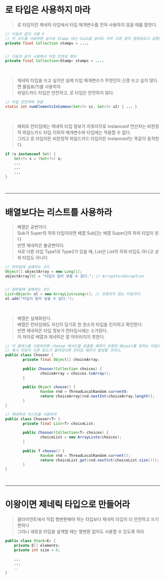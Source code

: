# 로 타입은 사용하지 마라

> 로 타입이란 제네릭 타입에서 타입 매개변수를 전혀 사용하지 않을 때를 말한다.

```java
// 다음과 같이 사용 X
// 이 코드를 사용하면 실수로 Stamp 대신 Coin을 넣어도 아무 오류 없이 컴파일되고 실행된다
private final Collection stamps = ...;


// 다음과 같이 사용해서 타입 안정성 확보
private final Collection<Stamp> stamps = ...;
```

<br>

> 제네릭 타입을 쓰고 싶지만 실제 타입 매개변수가 무엇인지 신경 쓰고 싶지 않다면 물음표(?)를 사용하자 <br>
> 와일드카드 타입은 안전하고, 로 타입은 안전하지 않다.

```java
// 타입 안전하며 유용
static int numElementsInCommon(Set<?> si, Set<?> s2) { ... }
```

<br>

> 예외로 런타임에는 제네릭 타입 정보가 지워지므로 instanceof 연산자는 비한정적 와일드카드 타입 이외의 매개변수화 타입에는 적용할 수 없다. <br>
> 그리고 로 타입이든 비한정적 와일드카드 타입이든 instanceof는 똑같이 동작한다.

```java
if (o instanceof Set) {
    Set<?> s = (Set<?>) o;
    ...
    ...
    ...
}

```


<br>
<hr>


# 배열보다는 리스트를 사용하라

> 배열은 공변이다.  <br>
> Sub가 Super의 하위 타입이라면 배열 Sub[]는 배열 Super[]의 하위 타입이 된다 <br>
> 반면 제네릭은 불공변이다. <br>
> 서로 다른 타입 Type1과 Type2가 있을 때, List<Type1>은 List<Type2>의 하위 타입도 아니고 상위 타입도 아니다

```java
// 런타임에 실패하는 코드
Object[] objectArray = new Long[1];
objectArray[0] = "타입이 달라 넣을 수 없다."; // ArrayStoreException


// 컴파일에 실패하는 코드
List<Object> ol = new ArrayList<Long>(); // 호환되지 않는 타입이다.
ol.add("타입이 달라 넣을 수 없다.");
```

<br>
  
> 배열은 실체화된다. <br>
> 배열은 런타임에도 자신이 담기로 한 원소의 타입을 인지하고 확인한다. <br>
> 반면 제네릭은 타입 정보가 런타임시에는 소거된다. <br>
> 이 차이로 배열과 제네릭은 잘 어우러지지 못한다. 
    
```java
// 이 클래스를 사용하려면 choose 메서드를 호출할 때마다 반환된 Object를 원하는 타입으로 형변환해야 한다.
// 혹시 타입이 다른 원소가 들어있다면 런타임 에러가 발생할 것이다.
public class Chooser {
        private final Object[] choiceArray;
        
        public Chooser(Collection choices) { 
                choiceArray = choices.toArray();
        }
    
        public Object choose() {
                Random rnd = ThreadLocalRandom.currentO;
                return choiceArray[rnd.nextInt(choiceArray.length)];
        } 
}    
```
    
```java
// 제네릭과 리스트를 사용하자
public class Chooser<T> {
        private final List<T> choiceList;
        
        public Chooser(Collection<T> choices) { 
                choiceList = new ArrayListo(choices);
        }
    
        public T choose() {
                Random rnd = ThreadLocalRandom.current();
                return choiceList.get(rnd.nextlnt(choiceList.size()));
        } 
}        
```
    


<br>
<hr>
    
# 이왕이면 제네릭 타입으로 만들어라		

> 클라이언트에서 직접 형변환해야 하는 타입보다 제네릭 타입이 더 안전하고 쓰기 편하다 <br>
> 그러니 새로운 타입을 설계할 때는 형변환 없이도 사용할 수 있도록 하라

```java
public class Stack<E> {
	private E[] elements;
	private int size = 0;
	
	...
	...
	..
}
```























